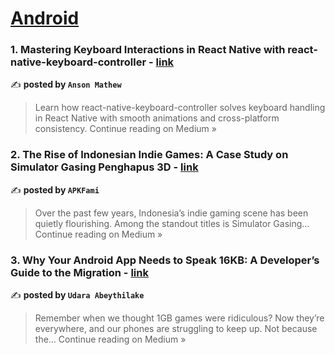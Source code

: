 
<h1><a href=https://medium.com/tag/android/recommended target="_blank" rel="noopener noreferrer">Android</a></h1>
<h3>1. Mastering Keyboard Interactions in React Native with react-native-keyboard-controller - <a href="https://medium.com/@ansonmathew/mastering-keyboard-interactions-in-react-native-with-react-native-keyboard-controller-54a4a6e92358?source=rss------android-5" target="_blank" rel="noopener noreferrer">link</a></h3>

✍️ **posted by `Anson Mathew`**

<blockquote>Learn how react-native-keyboard-controller solves keyboard handling in React Native with smooth animations and cross-platform consistency.
Continue reading on Medium »</blockquote>

<h3>2. The Rise of Indonesian Indie Games: A Case Study on Simulator Gasing Penghapus 3D - <a href="https://medium.com/@apkfami/the-rise-of-indonesian-indie-games-a-case-study-on-simulator-gasing-penghapus-3d-b0a546dc9970?source=rss------android-5" target="_blank" rel="noopener noreferrer">link</a></h3>

✍️ **posted by `APKFami`**

<blockquote>Over the past few years, Indonesia’s indie gaming scene has been quietly flourishing. Among the standout titles is Simulator Gasing…
Continue reading on Medium »</blockquote>

<h3>3. Why Your Android App Needs to Speak 16KB: A Developer’s Guide to the Migration - <a href="https://medium.com/@abeythilakeudara3/why-your-android-app-needs-to-speak-16kb-a-developers-guide-to-the-migration-0bb4fad111db?source=rss------android-5" target="_blank" rel="noopener noreferrer">link</a></h3>

✍️ **posted by `Udara Abeythilake`**

<blockquote>Remember when we thought 1GB games were ridiculous? Now they’re everywhere, and our phones are struggling to keep up. Not because the…
Continue reading on Medium »</blockquote>

